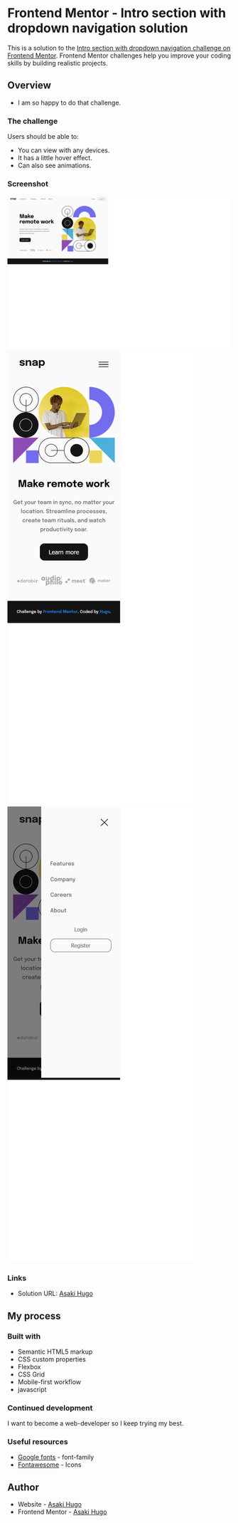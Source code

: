 # Frontend Mentor - Intro section with dropdown navigation solution

This is a solution to the [Intro section with dropdown navigation challenge on Frontend Mentor](https://www.frontendmentor.io/challenges/intro-section-with-dropdown-navigation-ryaPetHE5). Frontend Mentor challenges help you improve your coding skills by building realistic projects.

## Overview

- I am so happy to do that challenge.

### The challenge

Users should be able to:

- You can view with any devices.
- It has a little hover effect.
- Can also see animations.

### Screenshot

![](./final_images/Screenshot%202023-02-08%20at%2011-02-50%20Frontend%20Mentor%20Intro%20section%20with%20dropdown%20navigation.png)
![](./final_images/Screenshot%202023-02-08%20at%2011-03-50%20Frontend%20Mentor%20Intro%20section%20with%20dropdown%20navigation.png)
![](./final_images/Screenshot%202023-02-08%20at%2011-04-02%20Frontend%20Mentor%20Intro%20section%20with%20dropdown%20navigation.png)

### Links

- Solution URL: [Asaki Hugo](https://www.frontendmentor.io/profile/AsakiHugo)

## My process

### Built with

- Semantic HTML5 markup
- CSS custom properties
- Flexbox
- CSS Grid
- Mobile-first workflow
- javascript

### Continued development

I want to become a web-developer so I keep trying my best.

### Useful resources

- [Google fonts](https://fonts.googleapis.com/css2?family=Epilogue:wght@500;700&display=swap) - font-family
- [Fontawesome](https://cdnjs.cloudflare.com/ajax/libs/font-awesome/6.2.1/css/all.min.css) - Icons

## Author

- Website - [Asaki Hugo](https://github.com/AsakiHugo)
- Frontend Mentor - [Asaki Hugo](https://www.frontendmentor.io/profile/AsakiHugo)

